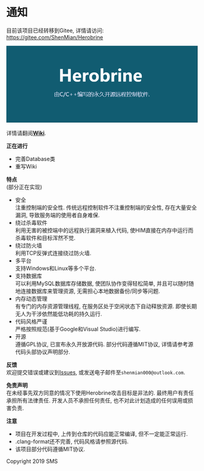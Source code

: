 # 通知
目前该项目已经转移到Gitee, 详情请访问: https://gitee.com/ShenMian/Herobrine

![横幅](banner_cn.jpg)

详情请翻阅[**Wiki**](https://gitee.com/ShenMian/Herobrine/wikis/).

 **正在进行**   
 - 完善Database类  
 - 重写Wiki  

 **特点**  
(部分正在实现)  
- 安全  
    注重控制端的安全性. 传统远程控制软件不注重控制端的安全性, 存在大量安全漏洞, 导致服务端的使用者自身难保.  
- 绕过杀毒软件  
    利用无害的被控端中的远程执行漏洞来植入代码, 使HIM直接在内存中运行而杀毒软件和目标浑然不觉.  
- 绕过防火墙  
    利用TCP反弹式连接绕过防火墙.
- 多平台  
    支持Windows和Linux等多个平台.  
- 支持数据库  
    可以利用MySQL数据库存储数据, 使团队协作变得轻松简单, 并且可以随时随地连接数据库来管理资源, 无需担心本地数据备份/同步等问题.  
- 内存动态管理  
    有专门的内存资源管理线程, 在服务区处于空闲状态下自动释放资源. 即使长期无人为干涉依然能低功耗的持久运行.  
- 代码风格严谨  
    严格按照规范(基于Google和Visual Studio)进行编写.  
- 开源  
    遵循GPL协议, 已宣布永久开放源代码. 部分代码遵循MIT协议, 详情请参考源代码头部协议声明部分.  

 **反馈**  
欢迎提交错误或建议到[Issues](https://gitee.com/ShenMian/Herobrine/issues), 或发送电子邮件至`shenmian000@outlook.com`.  

 **免责声明**  
在未经事先双方同意的情况下使用Herobrine攻击目标是非法的. 最终用户有责任承担所有法律责任. 开发人员不承担任何责任, 也不对此计划造成的任何误用或损害负责.  

**注意**  
- 项目在开发过程中, 上传到仓库的代码应能正常编译, 但不一定能正常运行.  
- .clang-format还不完善, 代码风格请参照源代码.  
- 该项目部分代码遵循MIT协议.   

Copyright 2019 SMS
